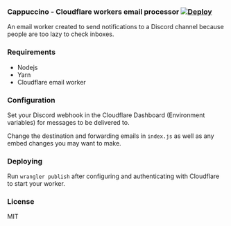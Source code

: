 ### Cappuccino - Cloudflare workers email processor [![Deploy](https://github.com/jacksonisiah/cappuccino/actions/workflows/main.yml/badge.svg)](https://github.com/jacksonisiah/cappuccino/actions/workflows/main.yml)

An email worker created to send notifications to a Discord channel because people are too lazy to check inboxes.

### Requirements

- Nodejs
- Yarn
- Cloudflare email worker

### Configuration

Set your Discord webhook in the Cloudflare Dashboard (Environment variables) for messages to be delivered to.

Change the destination and forwarding emails in `index.js` as well as any embed changes you may want to make.

### Deploying 

Run `wrangler publish` after configuring and authenticating with Cloudflare to start your worker.

### License

MIT
